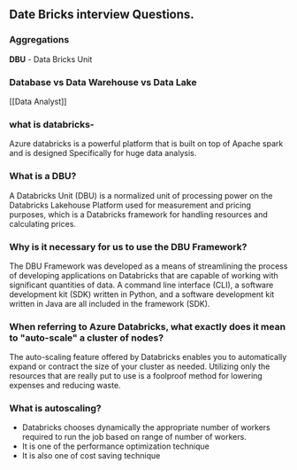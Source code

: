 ## Date Bricks interview Questions.

### Aggregations 
**DBU** - Data Bricks Unit

### Database vs Data Warehouse vs Data Lake
[[Data Analyst]]

### what is databricks-
Azure databricks is a powerful platform that is built on top of Apache spark and is designed Specifically for huge data analysis.

### What is a DBU? 
A Databricks Unit (DBU) is a normalized unit of processing power on the Databricks Lakehouse Platform used for measurement and pricing purposes, which is a Databricks framework for handling resources and calculating prices.

### Why is it necessary for us to use the DBU Framework?
The DBU Framework was developed as a means of streamlining the process of developing applications on Databricks that are capable of working with significant quantities of data. A command line interface (CLI), a software development kit (SDK) written in Python, and a software development kit written in Java are all included in the framework (SDK).

### When referring to Azure Databricks, what exactly does it mean to "auto-scale" a cluster of nodes?
The auto-scaling feature offered by Databricks enables you to automatically expand or contract the size of your cluster as needed. Utilizing only the resources that are really put to use is a foolproof method for lowering expenses and reducing waste.

### What is autoscaling?
* Databricks chooses dynamically  the appropriate number of workers required to run the job based on range of number of workers.
* It is one of the performance optimization technique
* It is also one of cost saving technique
